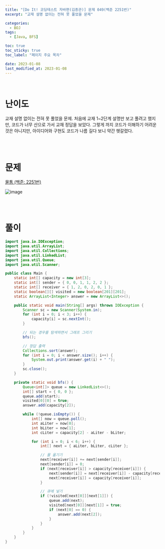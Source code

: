 ```yaml
---
title: "[Do It! 코딩테스트 자바편(김종관)] 문제 049(백준 2251번)"
excerpt: "교재 설명 없이는 전혀 못 풀었을 문제"

categories:
  - BOJ
tags:
  - [Java, BFS]

toc: true
toc_sticky: true
toc_label: "페이지 주요 목차"

date: 2023-01-08
last_modified_at: 2023-01-08
---
```


<br>

# 난이도

교재 설명 없이는 전혀 못 풀었을 문제. 처음에 교재 1~2단계 설명만 보고 풀려고 했지만, 코드가 너무 산으로 가서 교재 정답을 보았다. 그렇게 까지 코드가 이해하기 어려운 것은 아니지만, 아이디어와 구현도 코드가 나름 길다 보니 약간 헷갈렸다.

<br><br>

# 문제

[물통 (백준: 2251번)](https://www.acmicpc.net/problem/2251)

![image](https://user-images.githubusercontent.com/112764753/211178490-fa4e2c92-0abf-4c14-8fe6-8d8efbe87203.png)

<br><br>

# 풀이

```java
import java.io.IOException;
import java.util.ArrayList;
import java.util.Collections;
import java.util.LinkedList;
import java.util.Queue;
import java.util.Scanner;

public class Main {
    static int[] capacity = new int[3];
    static int[] sender = { 0, 0, 1, 1, 2, 2 };
    static int[] receiver = { 1, 2, 0, 2, 0, 1 };
    static boolean[][] visited = new boolean[201][201];
    static ArrayList<Integer> answer = new ArrayList<>();

    public static void main(String[] args) throws IOException {
        Scanner sc = new Scanner(System.in);
        for (int i = 0; i < 3; i++) {
            capacity[i] = sc.nextInt();
        }

        // 되는 경우를 탐색하면서 그래프 그리기
        bfs();

        // 정답 출력
        Collections.sort(answer);
        for (int i = 0; i < answer.size(); i++) {
            System.out.print(answer.get(i) + " ");
        }
        sc.close();
    }

    private static void bfs() {
        Queue<int[]> queue = new LinkedList<>();
        int[] start = { 0, 0 };
        queue.add(start);
        visited[0][0] = true;
        answer.add(capacity[2]);

        while (!queue.isEmpty()) {
            int[] now = queue.poll();
            int aLiter = now[0];
            int bLiter = now[1];
            int cLiter = capacity[2] - aLiter - bLiter;

            for (int i = 0; i < 6; i++) {
                int[] next = { aLiter, bLiter, cLiter };

                // 물 옮기기
                next[receiver[i]] += next[sender[i]];
                next[sender[i]] = 0;
                if (next[receiver[i]] > capacity[receiver[i]]) {
                    next[sender[i]] = next[receiver[i]] - capacity[receiver[i]];
                    next[receiver[i]] = capacity[receiver[i]];
                }

                // 큐에 넣기
                if (!visited[next[0]][next[1]]) {
                    queue.add(next);
                    visited[next[0]][next[1]] = true;
                    if (next[0] == 0) {
                        answer.add(next[2]);
                    }
                }
            }
        }
    }
}
```
